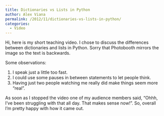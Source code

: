 ```yaml
---
title: Dictionaries vs Lists in Python
author: Alex Viana
permalink: /2012/11/dictionaries-vs-lists-in-python/
categories:
  - Video
---
```

Hi, here is my short teaching video. I chose to discuss the differences between dictionaries and lists in Python. Sorry that Photobooth mirrors the image so the text is backwards.



Some observations:

1. I speak just a little too fast.  
2. I could use some pauses in between statements to let people think.  
3. Having just two people watching me really did make things seem more &#8220;real&#8221;.

As soon as I stopped the video one of my audience members said, &#8220;Ohhh, I&#8217;ve been struggling with that all day. That makes sense now!&#8221;. So, overall I&#8217;m pretty happy with how it came out.
